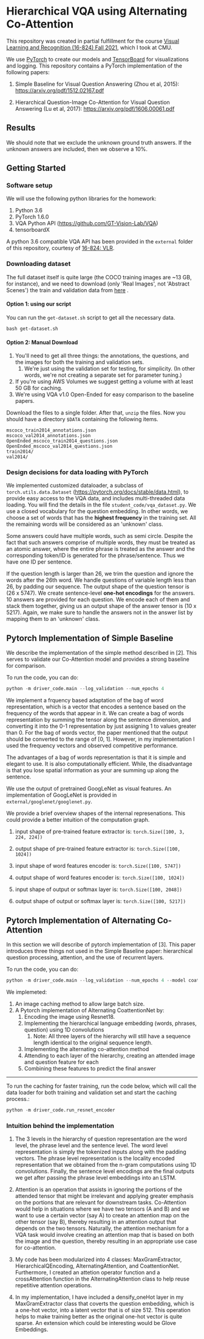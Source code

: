 # Hierarchical VQA using Alternating Co-Attention

This repository was created in partial fulfillment for the course [Visual Learning and Recognition (16-824) Fall 2021](https://visual-learning.cs.cmu.edu/), which I took at CMU. 



We use [PyTorch](pytorch.org) to create our models and [TensorBoard](https://www.tensorflow.org/tensorboard/) for visualizations and logging. This repository contains a PyTorch implementation of the following papers:

1. Simple Baseline for Visual Question Answering (Zhou et al, 2015): https://arxiv.org/pdf/1512.02167.pdf

2. Hierarchical Question-Image Co-Attention for Visual Question Answering (Lu et al, 2017):  https://arxiv.org/pdf/1606.00061.pdf

## Results
We should note that we exclude the unknown ground truth answers. If the unknown answers are included, then we observe a 10%.

## Getting Started

### Software setup

We will use the following python libraries for the homework:

1. Python 3.6
2. PyTorch 1.6.0
3. VQA Python API (https://github.com/GT-Vision-Lab/VQA)
4. tensorboardX

A python 3.6 compatible VQA API has been provided in the `external` folder of this repository, courtesy of [16-824: VLR](https://visual-learning.cs.cmu.edu/).

### Downloading dataset

The full dataset itself is quite large (the COCO training images are ~13 GB, for instance), and we need to download (only 'Real Images', not 'Abstract Scenes') the train and validation data from [here](https://visualqa.org/vqa_v1_download.html) .

#### Option 1: using our script
You can run the `get-dataset.sh` script to get all the necessary data.

```
bash get-dataset.sh
```

#### Option 2: Manual Download

1. You'll need to get all three things: the annotations, the questions, and the images for both the training and validation sets.
    1. We're just using the validation set for testing, for simplicity. (In other words, we're not creating a separate set for parameter tuning.)
1. If you're using AWS Volumes we suggest getting a volume with at least 50 GB for caching.
1. We're using VQA v1.0 Open-Ended for easy comparison to the baseline papers.

Download the files to a single folder. After that, `unzip` the files. Now you should have a directory `$DATA` containing the following items.

    mscoco_train2014_annotations.json
    mscoco_val2014_annotations.json
    OpenEnded_mscoco_train2014_questions.json
    OpenEnded_mscoco_val2014_questions.json
    train2014/
    val2014/

### Design decisions for data loading with PyTorch

We implemented customized dataloader, a subclass of `torch.utils.data.Dataset` (https://pytorch.org/docs/stable/data.html), 
to provide easy access to the VQA data, and includes multi-threaded data loading. You will find the details in the file `student_code/vqa_dataset.py`. We use a closed vocabulary for the question embedding. In other words, we choose a set of words that has the **highest frequency** in the training set. All the remaining words will be considered as an 'unknown' class.


Some answers could have multiple words, such as semi circle. Despite the fact that such answers comprise of multiple words, they must be treated as an atomic answer, where the entire phrase is treated as the answer and the corresponding token/ID is generated for the phrase/sentence. Thus we have one ID per sentence.

If the question length is larger than 26, we trim the question and ignore the words after the 26th word. We handle questions of variable length less than 26, by padding our sequence. The output shape of the question tensor is (26 x 5747). We create sentence-level **one-hot encodings** for the answers. 10 answers are provided for each question. We encode each of them and stack them together, giving us an output shape of the answer tensor is (10 x 5217). Again, we make sure to handle the answers not in the answer list by mapping them to an 'unknown' class.

## Pytorch Implementation of Simple Baseline
We describe the implementation of the simple method described in [2]. This serves to validate our Co-Attention model and provides a strong baseline for comparison.

To run the code, you can do:

```python
python -m driver_code.main --log_validation --num_epochs 4
```

We implement a frquency based adaptation of the bag of word representation, which is a vector that encodes a sentence based on the frequency of the words that appear in it. We can create a bag of words representation by summing the tensor along the sentence dimension, and converting it into the 0-1 representation by just assigning 1 to values greater than 0. For the bag of words vector, the paper mentioned that the output should be converted to the range of [0, 1]. However, in my implementation I used the frequency vectors and observed competitive performance.

The advantages of a bag of words representation is that it is simple and elegant to use. It is also computationally efficient. While, the disadvantage is that you lose spatial information as your are summing up along the sentence.

We use the output of pretrained GoogLeNet as visual features. An implementation of GoogLeNet is provided in `external/googlenet/googlenet.py`.
    
We provide a brief overview shapes of the internal represenations. This could provide a better intuition of the computation graph. 

1. input shape of pre-trained feature extractor is: `torch.Size([100, 3, 224, 224]) `

1. output shape of pre-trained feature extractor is: `torch.Size([100, 1024])`

1. input shape of word features encoder is: `torch.Size([100, 5747])`

1. output shape of word features encoder is: `torch.Size([100, 1024])`

1. input shape of output or softmax layer is: `torch.Size([100, 2048])` 

1. output shape of output or softmax layer is: `torch.Size([100, 5217])`


## Pytorch Implementation of Alternating Co-Attention

In this section we will describe of pytorch implementation of [3]. This paper introduces three things not used in the Simple Baseline paper: hierarchical question processing, attention, and the use of recurrent layers.

To run the code, you can do:
```python
python -m driver_code.main --log_validation --num_epochs 4 --model coattention
```

We implemeted:

1. An image caching method to allow large batch size.
1. A Pytorch implementation of Alternating CoattentionNet by:
    1. Encoding the image using Resnet18.
    1. Implementing the hierarchical language embedding (words, phrases, question) using 1D convolutions
        1. Note: All three layers of the hierarchy will still have a sequence length identical to the original sequence length. 
    1. Implementing the alternating co-attention method
    1. Attending to each layer of the hierarchy, creating an attended image and question feature for each
    1. Combining these features to predict the final answer

***
To run the caching for faster training, run the code below, which will call the data loader for both training and validation set and start the caching process.:

```python
python -m driver_code.run_resnet_encoder
```

### Intuition behind the implementation

1. The 3 levels in the hierarchy of question representation are the word level, the phrase level and the sentence level. The word level representation is simply the tokenized inputs along with the padding vectors. The phrase level representation is the locality encoded representation that we obtained from the n-gram computations using 1D convolutions. Finally, the sentence level encodings are the final outputs we get after passing the phrase level embeddings into an LSTM.
 
1. Attention is an operation that assists in ignoring the portions of the attended tensor that might be irrelevant and applying greater emphasis on the portions that are relevant for downstream tasks. Co-Attention would help in situations where we have two tensors (A and B) and we want to use a certain vector (say A) to create an attention map on the other tensor (say B), thereby resulting in an attention output that depends on the two tensors. Naturally, the attention mechanism for a VQA task would involve creating an attention map that is based on both the image and the question, thereby resulting in an appropriate use case for co-attention.

1. My code has been modularized into 4 classes: MaxGramExtractor, HierarchicalQEncoding, AlternatingAttention, and CoattentionNet. Furthermore, I created an attetion operator function and a crossAttention function in the AlternatingAttention class to help reuse repetitive attention operations.

1. In my implementation, I have included a densify_oneHot layer in my MaxGramExtractor class that coverts the question embedding, which is a one-hot vector, into a latent vector that is of size 512. This operation helps to make training better as the original one-hot vector is quite sparse. An extension which could be  interesting would be Glove Embeddings.





